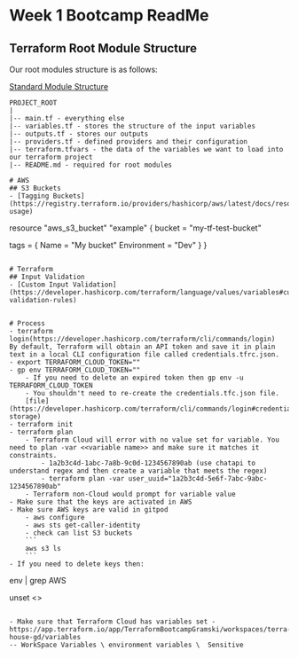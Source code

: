 # Week 1 Bootcamp ReadMe

## Terraform Root Module Structure

Our root modules structure is as follows:

[Standard Module Structure](https://developer.hashicorp.com/terraform/language/modules/develop/structure)

```
PROJECT_ROOT
|
|-- main.tf - everything else
|-- variables.tf - stores the structure of the input variables
|-- outputs.tf - stores our outputs
|-- providers.tf - defined providers and their configuration
|-- terraform.tfvars - the data of the variables we want to load into our terraform project
|-- README.md - required for root modules

# AWS
## S3 Buckets
- [Tagging Buckets](https://registry.terraform.io/providers/hashicorp/aws/latest/docs/resources/s3_bucket#example-usage)
```
resource "aws_s3_bucket" "example" {
  bucket = "my-tf-test-bucket"

  tags = {
    Name        = "My bucket"
    Environment = "Dev"
  }
}
```

# Terraform
## Input Validation
- [Custom Input Validation](https://developer.hashicorp.com/terraform/language/values/variables#custom-validation-rules)


# Process
- terraform login(https://developer.hashicorp.com/terraform/cli/commands/login)
By default, Terraform will obtain an API token and save it in plain text in a local CLI configuration file called credentials.tfrc.json. 
- export TERRAFORM_CLOUD_TOKEN=""
- gp env TERRAFORM_CLOUD_TOKEN=""
    - If you need to delete an expired token then gp env -u TERRAFORM_CLOUD_TOKEN
    - You shouldn't need to re-create the credentials.tfc.json file.
    [file](https://developer.hashicorp.com/terraform/cli/commands/login#credentials-storage)
- terraform init
- terraform plan
    - Terraform Cloud will error with no value set for variable. You need to plan -var <<variable name>> and make sure it matches it constraints. 
        - 1a2b3c4d-1abc-7a8b-9c0d-1234567890ab (use chatapi to understand regex and then create a variable that meets the regex)
        - terraform plan -var user_uuid="1a2b3c4d-5e6f-7abc-9abc-1234567890ab"
    - Terraform non-Cloud would prompt for variable value
- Make sure that the keys are activated in AWS
- Make sure AWS keys are valid in gitpod 
    - aws configure
    - aws sts get-caller-identity
    - check can list S3 buckets 
    ``` 
    aws s3 ls
    ```
- If you need to delete keys then:
```
env | grep AWS

unset <<Variable>>

```

- Make sure that Terraform Cloud has variables set - https://app.terraform.io/app/TerraformBootcampGramski/workspaces/terra-house-gd/variables 
-- WorkSpace Variables \ environment variables \  Sensitive


